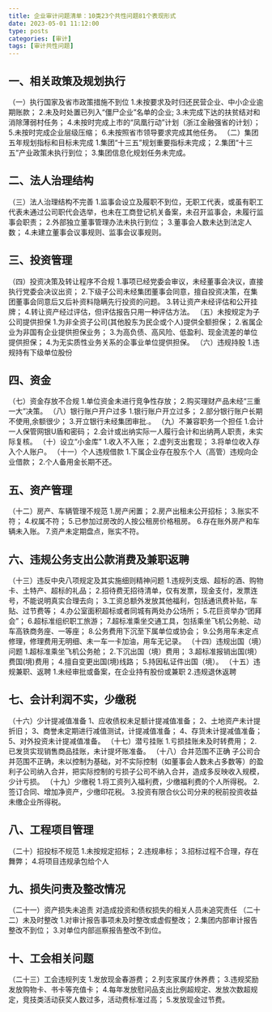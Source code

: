 ```yaml
---
title: 企业审计问题清单：10类23个共性问题81个表现形式
date: 2023-05-01 11:12:00
type: posts
categories: [审计]
tags: [审计共性问题]
---
```

## 一、相关政策及规划执行
（一）执行国家及省市政策措施不到位
1.未按要求及时归还民营企业、中小企业逾期账款；
2.未及时处置已列入“僵尸企业”名单的企业;
3.未完成下达的扶贫结对和消除薄弱村任务；
4.未按时完成上市的“凤凰行动”计划（浙江金融强省的计划）；
5.未按时完成企业层级压缩；
6.未按照省市领导要求完成其他任务。
（二）集团五年规划指标和目标未完成
1.集团“十三五”规划重要指标未完成；
2.集团“十三五”产业政策未执行到位；
3.集团信息化规划任务未完成。
## 二、法人治理结构
（三）法人治理结构不完善
1.监事会设立及履职不到位，无职工代表，或虽有职工代表未通过公司职代会选举，也未在工商登记机关备案，未召开监事会，未履行监事会职责；
2.外部独立董事管理办法未执行到位；
3.董事会人数未达到法定人数；
4.未建立董事会议事规则、监事会议事规则。
## 三、投资管理
（四）投资决策及转让程序不合规
1.事项已经党委会审议，未经董事会决议，直接执行党委会决议出资；
2.下级子公司未经集团董事会同意，擅自投资决策，在集团董事会同意后又后补资料隐瞒先行投资的问题。
3.转让资产未经评估和公开挂牌；
4.转让资产经过评估，但评估报告只用一种评估方法。
（五）未按规定为子公司提供担保
1.为非全资子公司(其他股东为民企或个人)提供全额担保；
2.省属企业为非国有企业提供担保业务；
3.为高负债、高风险、低盈利、现金流差的单位提供担保；
4.为无实质性业务关系的企事业单位提供担保。
（六）违规持股
1.违规持有下级单位股份
## 四、资金
（七）资金存放不合规
1.单位资金未进行竞争性存放；
2.购买理财产品未经“三重一大”决策。
（八）银行账户开户过多
1.银行账户开立过多；
2.部分银行账户长期不使用,余额很少；
3.开立银行未经集团审批.。
（九）不兼容职务一个担任
1.会计一人保管网银U盾和密码；
2.会计或出纳实际一人履行会计和出纳两人职责，未实际复核。
（十）设立“小金库”
1.收入不入账；
2.虚列支出套现；
3.将单位收入存入个人账户。
（十一）个人违规借款
1.下属企业存在股东个人（高管）违规向企业借款；
2.个人备用金长期不还。
## 五、资产管理
（十二）房产、车辆管理不规范
1.房产闲置；
2.房产出租未公开招标；
3.账实不符；
4.权属不符；
5.已参加过房改的人按公租房价格租房。
6.存在账外房产和车辆未入账。
7.资产未定期盘点，账实不符。
## 六、违规公务支出公款消费及兼职返聘
（十三）违反中央八项规定及其实施细则精神问题
1.违规列支烟、超标的酒、购物卡、土特产、超标的礼品；
2.招待费无招待清单，仅有发票，现金支付，发票连号，不能说明真实合理去向；
3.工资总额外发放其他福利，包括通讯费补贴，车贴、过节费等；
4.办公室面积超标或者同城有两处办公场所；
5.花巨资举办“团拜会”；
6.超标准组织职工旅游；
7.超标准乘坐交通工具，包括乘坐飞机公务舱、动车高铁商务座、一等座；
8.公务费用下沉至下属单位或协会；
9.公务用车未定点修理，修理费用无明细、未一车一卡加油，用车无记录。
（十四）违规出国（境）问题
1.超标准乘坐飞机公务舱；
2.下沉出国（境）费用；
3.超标准报销出国(境）费国(境)费用；
4.擅自变更出国(境)线路；
5.持因私证件出国（境）。
（十五）违规兼职、返聘
1.未经审批或备案，在企业持有股份或兼职
2.违规退休返聘
## 七、会计利润不实，少缴税
（十六）少计提减值准备
1、应收债权未足额计提减值准备；
2、土地资产未计提折旧；
3、商誉未定期进行减值测试，计提减值准备；
4、存货未计提减值准备；
5、对外投资未计提减值准备。
（十七）潜亏挂账
1.亏损挂账未及时转费用；
2.已发货实现销售商品挂账，未计提坏账准备。
（十八）合并范围不正确
子公司合并范围不正确，未以控制为基础，对不实际控制（如董事会人数未占多数等）的盈利子公司纳入合并，把实际控制的亏损子公司不纳入合并，造成多反映收入规模，少计亏损。
（十九）少缴税
1.将工资列入福利费，少缴福利费的个人所得税。
2.签订合同、增加净资产，少缴印花税。
3.投资有限合伙公司分来的税前投资收益未缴企业所得税。
## 八、工程项目管理
（二十）招投标不规范
1.未按规定招标；
2.违规串标；
3.招标过程不合理，存在舞弊；
4.将项目违规承包给个人
## 九、损失问责及整改情况
（二十一）资产损失未追责
对造成投资和债权损失的相关人员未追究责任
（二十二）未及时整改
1.对审计报告事项未及时整改或虚假整改；
2.集团内部审计报告整改不到位；
3.对单位内部巡察报告整改不到位。
## 十、工会相关问题
（二十三）工会违规列支
1.发放现金春游费；
2.列支家属疗休养费；
3.违规奖励发放购物卡、书卡等充值卡；
4.每年发放慰问品支出比例超规定、发放次数超规定，竞技类活动获奖人数过多，活动费标准过高；
5.发放现金过节费。